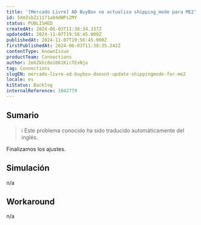 ```yaml
---
title: '[Mercado Livre] AD BuyBox no actualiza shipping_mode para ME2'
id: 5XmZsbZz1171a04dWPs2MY
status: PUBLISHED
createdAt: 2024-06-03T11:38:34.337Z
updatedAt: 2024-11-07T19:56:45.000Z
publishedAt: 2024-11-07T19:56:45.000Z
firstPublishedAt: 2024-06-03T11:38:35.242Z
contentType: knownIssue
productTeam: Connections
author: 2mXZkbi0oi061KicTExNjo
tag: Connections
slugEN: mercado-livre-ad-buybox-doesnt-update-shippingmode-for-me2
locale: es
kiStatus: Backlog
internalReference: 1042779
---
```


## Sumario

>ℹ️ Este problema conocido ha sido traducido automáticamente del inglés.


Finalizamos los ajustes.


##

## Simulación


n/a


##

## Workaround


n/a





